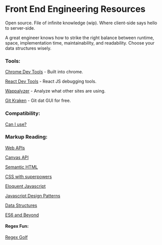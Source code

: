 # Front End Engineering Resources
Open source. File of infinite knowledge (wip). Where client-side says hello to server-side. 

A great engineer knows how to strike the right balance between runtime, space, implementation time, maintainability, and readability. Choose your data structures wisely.

### Tools:
[Chrome Dev Tools](https://developer.chrome.com/devtools) - Built into chrome.

[React Dev Tools](https://chrome.google.com/webstore/detail/react-developer-tools/fmkadmapgofadopljbjfkapdkoienihi?hl=en) - React JS debugging tools.

[Wappalyzer](https://chrome.google.com/webstore/detail/wappalyzer/gppongmhjkpfnbhagpmjfkannfbllamg?hl=en) - Analyze what other sites are using. 

[Git Kraken](https://www.gitkraken.com/) - Git dat GUI for free. 

### Compatibility:
[Can I use?](http://caniuse.com/)

### Markup Reading:
[Web APIs](https://developer.mozilla.org/en-US/docs/Web/API)

[Canvas API](https://developer.mozilla.org/en-US/docs/Web/API/Canvas_API)

[Semantic HTML](https://www.w3schools.com/html/html5_semantic_elements.asp)

[CSS with superpowers](http://sass-lang.com/)

[Eloquent Javascript](http://eloquentjavascript.net/)

[Javascript Design Patterns](https://addyosmani.com/resources/essentialjsdesignpatterns/book/)

[Data Structures](https://developer.mozilla.org/en-US/docs/Web/JavaScript/Data_structures)

[ES6 and Beyond](https://github.com/getify/You-Dont-Know-JS/tree/master/es6%20%26%20beyond)

#### Regex Fun:
[Regex Golf](https://alf.nu/RegexGolf)
